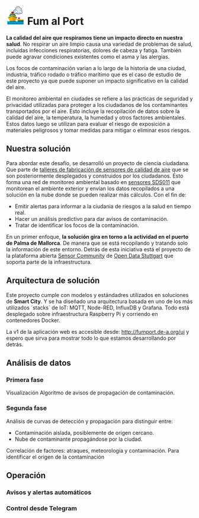 # <img src="./img/FumPort_logo.png" width="50"/> Fum al Port

**La calidad del aire que respiramos tiene un impacto directo en nuestra salud**. No respirar un aire limpio causa una variedad de problemas de salud, incluidas infecciones respiratorias, dolores de cabeza y fatiga. También puede agravar condiciones existentes como el asma y las alergias.

Los focos de contaminación varian a lo largo de la historia de una ciudad, industria, tráfico rodado o tráfico marítimo que es el caso de estudio de este proyecto ya que puede suponer un impacto significativo en la calidad del aire. 

El monitoreo ambiental en ciudades se refiere a las prácticas de seguridad y privacidad utilizadas para proteger a los ciudadanos de los contaminantes transportados por el aire. Esto incluye la recopilación de datos sobre la calidad del aire, la temperatura, la humedad y otros factores ambientales. Estos datos luego se utilizan para evaluar el riesgo de exposición a materiales peligrosos y tomar medidas para mitigar o eliminar esos riesgos.

## Nuestra solución

Para abordar este desafío, se desarrolló un proyecto de ciencia ciudadana. Que parte de [talleres de fabricación de sensores de calidad de aire](https://www.meetup.com/makespace-mallorca/events/282643149?utm_medium=referral&utm_campaign=share-btn_savedevents_share_modal&utm_source=link) que se son posteriormente desplegados y construidos por los ciudadanos. Esto forma una red de monitoreo ambiental basado en [sensores SDS011](http://www.aliexpress.com/wholesale?groupsort=1&SortType=price_asc&SearchText=sds011) que monitorean el ambiente exterior y envían los datos recopilados a una solución en la nube donde se pueden realizar más cálculos. Con el fin de:

- Emitir alertas para informar a la ciudania de riesgos a la salud en tiempo real.
- Hacer un análisis predictivo para dar avisos de contaminación.
- Tratar de identificar los focos de la contaminación.

En un primer enfoque, **la solución gira en torno a la actividad en el puerto de Palma de Mallorca**. De manera que se está recopilando y tratando solo la información de este entorno. Detrás de esta iniciativa está el proyecto de la plataforma abierta [Sensor Community](https://sensor.community/es/) de [Open Data Stuttgart](https://github.com/opendata-stuttgart/) que soporta parte de la infraestructura.

## Arquitectura de solución
Este proyecto cumple con modelos y estándadres utilizados en soluciones de **Smart City**. Y se ha diseñado una arquitectura basada en uno de los más utilizados ´stacks´ de IoT: MQTT, Node-RED, InfluxDB y Grafana. Todo está desplegado sobre infraestructura Raspberry Pi y corriendo en contenedores Docker.





La v1 de la aplicación web es accesible desde: http://fumport.de-a.org/ui y espero que sirva para mostrar todo lo que estamos desarrollando por detrás.


## Análisis de datos
### Primera fase
Visualización
Algoritmo de avisos de propagación de contaminación.
### Segunda fase
Análisis de curvas de detección y propagación para distinguir entre:
- Contaminación aislada, posiblemente de origen cercano.
- Nube de contaminante propagándose por la ciudad.

Correlación de factores: atraques, meteorología y contaminación. Para identificar el origen de la contaminación


## Operación
### Avisos y alertas automáticos
### Control desde Telegram


